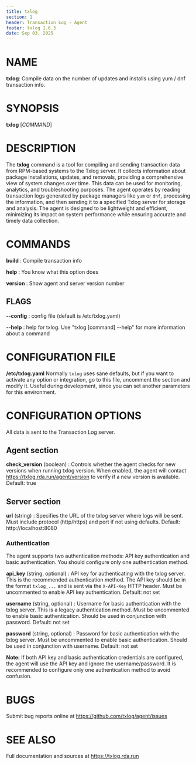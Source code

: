 ```yaml
---
title: txlog
section: 1
header: Transaction Log - Agent
footer: txlog 1.6.3
date: Sep 03, 2025
---
```


# NAME

**txlog**: Compile data on the number of updates and installs using
yum / dnf transaction info.

# SYNOPSIS

**txlog** [*COMMAND*]

# DESCRIPTION

The **txlog** command is a tool for compiling and sending transaction data from
RPM-based systems to the Txlog server. It collects information about package
installations, updates, and removals, providing a comprehensive view of system
changes over time. This data can be used for monitoring, analytics, and
troubleshooting purposes. The agent operates by reading transaction logs
generated by package managers like `yum` or `dnf`, processing the information,
and then sending it to a specified Txlog server for storage and analysis. The
agent is designed to be lightweight and efficient, minimizing its impact on
system performance while ensuring accurate and timely data collection.

# COMMANDS

**build**
: Compile transaction info

**help**
: You know what this option does

**version**
: Show agent and server version number

## FLAGS

**--config**
: config file (default is /etc/txlog.yaml)

**--help**
: help for txlog. Use "txlog [command] --help" for more information about a command

# CONFIGURATION FILE

**/etc/txlog.yaml**
Normally `txlog` uses sane defaults, but if you want to activate any option or
integration, go to this file, uncomment the section and modify it. Useful during
development, since you can set another parameters for this environment.

# CONFIGURATION OPTIONS

All data is sent to the Transaction Log server.

## Agent section

**check_version** (boolean)
: Controls whether the agent checks for new versions when running txlog version.
When enabled, the agent will contact https://txlog.rda.run/agent/version to
verify if a new version is available. Default: true

## Server section

**url** (string)
: Specifies the URL of the txlog server where logs will be sent. Must include
protocol (http/https) and port if not using defaults. Default: http://localhost:8080

### Authentication

The agent supports two authentication methods: API key authentication and basic
authentication. You should configure only one authentication method.

**api_key** (string, optional)
: API key for authenticating with the txlog server. This is the recommended
authentication method. The API key should be in the format `txlog_...` and is
sent via the `X-API-Key` HTTP header. Must be uncommented to enable API key
authentication. Default: not set

**username** (string, optional)
: Username for basic authentication with the txlog server. This is a legacy
authentication method. Must be uncommented to enable basic authentication.
Should be used in conjunction with password. Default: not set

**password** (string, optional)
: Password for basic authentication with the txlog server. Must be uncommented
to enable basic authentication. Should be used in conjunction with username.
Default: not set

**Note:** If both API key and basic authentication credentials are configured,
the agent will use the API key and ignore the username/password. It is
recommended to configure only one authentication method to avoid confusion.

# BUGS

Submit bug reports online at
<https://github.com/txlog/agent/issues>

# SEE ALSO

Full documentation and sources at
<https://txlog.rda.run>
